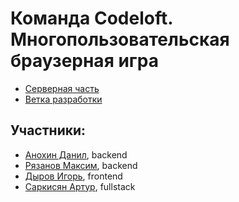 # Команда Codeloft. Многопользовательская браузерная игра

- [Серверная часть](https://github.com/go-park-mail-ru/2018_2_codeloft)
- [Ветка разработки](https://github.com/frontend-park-mail-ru/2018_2_codeloft/tree/testing)

## Участники:
- [Анохин Данил](https://github.com/Malefaro), backend  
- [Рязанов Максим](https://github.com/RyazMax), backend  
- [Дыров Игорь](https://github.com/igor-dyrov), frontend  
- [Саркисян Артур](https://github.com/Arthurunique24), fullstack  
